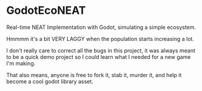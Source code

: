 # GodotEcoNEAT
 Real-time NEAT Implementation with Godot, simulating a simple ecosystem.

Hmmmm it's a bit VERY LAGGY when the population starts increasing a lot.

I don't really care to correct all the bugs in this project, it was always meant to be a quick demo project so I could learn what I needed for a new game I'm making.

That also means, anyone is free to fork it, stab it, murder it, and help it become a cool godot library asset.
